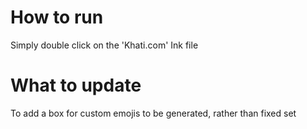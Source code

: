 # How to run
Simply double click on the 'Khati.com' Ink file

# What to update
To add a box for custom emojis to be generated, rather than fixed set